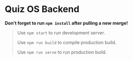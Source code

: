 # Quiz OS Backend

**Don't forget to run `npm install` after pulling a new merge!**

> Use `npm start` to run development server.
>
> Use `npm run build` to compile production build.
>
> Use `npm run serve` to run production build.